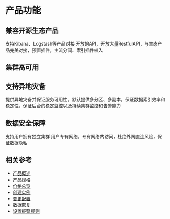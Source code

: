 # 产品功能

## 兼容开源生态产品
支持Kibana、Logstash等产品对接
开放的API，开放大量RestfulAPI，与生态产品完美对接，预置插件，主流分词、索引插件植入

## 集群高可用
## 支持异地灾备
提供异地灾备并保证服务可用性，默认提供多分区、多副本，保证数据索引效率和稳定性，保证后台的稳定监控以及持续集群监控和告警能力

## 数据安全保障
支持用户拥有独立集群
用户专有网络，专有网络内访问，杜绝外网直连风险，保证数据隐私

## 相关参考

- [产品概述](../Product-Introduction/Overview.md)
- [产品规格](../Product-Introduction/Specification.md)
- [价格总览](../Pricing/Price-Overview.md)
- [创建实例](../Getting-Started/Create-Instance.md)
- [变更配置](../Operation-Guide/Instance-Management/Modify-Instance-Spec.md)
- [数据恢复](../Operation-Guide/Backup/Restore-Instance.md)
- [设置报警规则](../Operation-Guide/Monitoring/Alarm-Rules.md)


